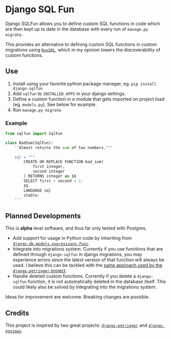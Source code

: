 # Django SQL Fun

Django SQLFun allows you to define custom SQL functions in code which are then kept up to date in the database with every run of `manage.py migrate`.

This provides an alternative to defining custom SQL functions in custom migrations using [`RunSQL`](https://docs.djangoproject.com/en/3.2/ref/migration-operations/#django.db.migrations.operations.RunSQL), which in my opinion lowers the discoverability of custom functions.

## Use

1. Install using your favorite python package manager, eg. `pip install django-sqlfun`
2. Add `sqlfun` to `INSTALLED_APPS` in your django settings.
3. Define a custom function in a module that gets imported on project load (eg. `models.py`). See below for example.
4. Run `manage.py migrate`

### Example

```python
from sqlfun import SqlFun

class BadSum(SqlFun):
    ""Almost returns the sum of two numbers."""
    
    sql = """
        CREATE OR REPLACE FUNCTION bad_sum(
            first integer,
            second integer
        ) RETURNS integer as $$
        SELECT first + second + 1;
        $$
        LANGUAGE sql
        stable;
    """
```

## Planned Developments

This is **alpha** level software, and thus far only tested with Postgres.

- Add support for usage in Python code by inheriting from [`django.db.models.expressions.Func`](https://docs.djangoproject.com/en/3.2/ref/models/expressions/#func-expressions).
- Integrate into migrations system. Currently if you use functions that are defined through `django-sqlfun` in django migrations, you may experience errors since the latest version of that function will always be used. I believe this can be tackled with the [same approach used by the `django-pgtrigger` project](https://github.com/Opus10/django-pgtrigger/pull/66).
- Handle deleted custom functions. Currently if you delete a `django-sqlfun` function, it is not automatically deleted in the database itself. This could likely also be solved by integrating into the migrations system.

Ideas for improvement are welcome. Breaking changes are possible.

## Credits

This project is inspired by two great projects: [`django-pgtrigger`](https://github.com/Opus10/django-pgtrigger) and [`django-pgviews`](https://github.com/mypebble/django-pgviews).